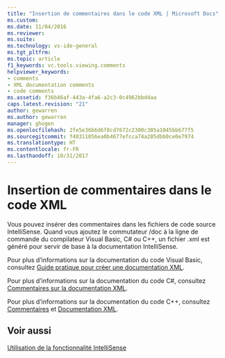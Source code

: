 ```yaml
---
title: "Insertion de commentaires dans le code XML | Microsoft Docs"
ms.custom: 
ms.date: 11/04/2016
ms.reviewer: 
ms.suite: 
ms.technology: vs-ide-general
ms.tgt_pltfrm: 
ms.topic: article
f1_keywords: vc.tools.viewing.comments
helpviewer_keywords:
- comments
- XML documentation comments
- code comments
ms.assetid: f36b46af-443a-4fa6-a2c3-0c4962bbd4aa
caps.latest.revision: "21"
author: gewarren
ms.author: gewarren
manager: ghogen
ms.openlocfilehash: 2fe5e36b6d6f8cd7672c2300c385a1045bb677f5
ms.sourcegitcommit: f40311056ea0b4677efcca74a285dbb0ce0e7974
ms.translationtype: HT
ms.contentlocale: fr-FR
ms.lasthandoff: 10/31/2017
---
```

# <a name="supplying-xml-code-comments"></a>Insertion de commentaires dans le code XML
Vous pouvez insérer des commentaires dans les fichiers de code source IntelliSense. Quand vous ajoutez le commutateur /doc à la ligne de commande du compilateur Visual Basic, C# ou C++, un fichier .xml est généré pour servir de base à la documentation IntelliSense.  
  
 Pour plus d’informations sur la documentation du code Visual Basic, consultez [Guide pratique pour créer une documentation XML](/dotnet/visual-basic/programming-guide/program-structure/how-to-create-xml-documentation).  
  
 Pour plus d’informations sur la documentation du code C#, consultez [Commentaires sur la documentation XML](/dotnet/csharp/programming-guide/xmldoc/xml-documentation-comments).  
  
 Pour plus d’informations sur la documentation du code C++, consultez [Commentaires](/cpp/cpp/comments-cpp) et [Documentation XML](/cpp/ide/xml-documentation-visual-cpp).  
  
## <a name="see-also"></a>Voir aussi  
 [Utilisation de la fonctionnalité IntelliSense](../ide/using-intellisense.md)